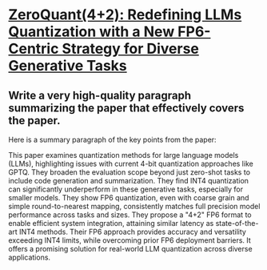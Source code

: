 # [ZeroQuant(4+2): Redefining LLMs Quantization with a New FP6-Centric   Strategy for Diverse Generative Tasks](https://arxiv.org/abs/2312.08583)

## Write a very high-quality paragraph summarizing the paper that effectively covers the paper.

 Here is a summary paragraph of the key points from the paper:

This paper examines quantization methods for large language models (LLMs), highlighting issues with current 4-bit quantization approaches like GPTQ. They broaden the evaluation scope beyond just zero-shot tasks to include code generation and summarization. They find INT4 quantization can significantly underperform in these generative tasks, especially for smaller models. They show FP6 quantization, even with coarse grain and simple round-to-nearest mapping, consistently matches full precision model performance across tasks and sizes. They propose a "4+2" FP6 format to enable efficient system integration, attaining similar latency as state-of-the-art INT4 methods. Their FP6 approach provides accuracy and versatility exceeding INT4 limits, while overcoming prior FP6 deployment barriers. It offers a promising solution for real-world LLM quantization across diverse applications.
